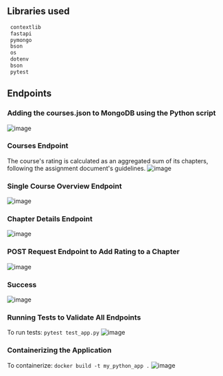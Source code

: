 ## Libraries used
```py
 contextlib
 fastapi 
 pymongo 
 bson 
 os
 dotenv  
 bson 
 pytest
```

## Endpoints

### Adding the courses.json to MongoDB using the Python script
![image](https://github.com/MaxLopezSalgado/python_backend_system/assets/100579900/e3bd8223-6cba-475f-9a0a-7fafd60c5096)

### Courses Endpoint
The course's rating is calculated as an aggregated sum of its chapters, following the assignment document's guidelines.
![image](https://github.com/MaxLopezSalgado/python_backend_system/assets/100579900/945cfb4e-c27a-40a1-b757-3ce1fd49e1a9)

### Single Course Overview Endpoint
![image](https://github.com/MaxLopezSalgado/python_backend_system/assets/100579900/8723831d-e8c8-49bf-b07c-41f94d800d6f)

### Chapter Details Endpoint
![image](https://github.com/MaxLopezSalgado/python_backend_system/assets/100579900/fcfdb476-7404-40c3-8d82-f4f8a6a384a7)

### POST Request Endpoint to Add Rating to a Chapter
![image](https://github.com/MaxLopezSalgado/python_backend_system/assets/100579900/e508d452-78f9-478f-973c-dd45d58a5fb3)

### Success
![image](https://github.com/MaxLopezSalgado/python_backend_system/assets/100579900/a9e3af80-b33c-45a5-bcac-96ba2635e1a0)


### Running Tests to Validate All Endpoints
To run tests: `pytest test_app.py`
![image](https://github.com/MaxLopezSalgado/python_backend_system/assets/100579900/430ba6f4-2402-4d65-9022-1061d18a3721)

### Containerizing the Application 
To containerize: `docker build -t my_python_app .`
![image](https://github.com/MaxLopezSalgado/python_backend_system/assets/100579900/f56cc46d-61b5-4955-99c0-6541f0d9b445)

